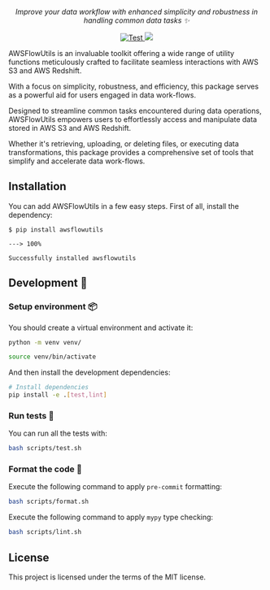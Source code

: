 
<p align="center">
    <em>Improve your data workflow with enhanced simplicity and robustness in handling common data tasks ✨</em>
</p>

<p align="center">
<a href="https://github.com/yezz123/AWSFlowUtils/actions/workflows/test.yml" target="_blank">
    <img src="https://github.com/yezz123/AWSFlowUtils/actions/workflows/test.yml/badge.svg" alt="Test">
</a>
<a href="https://codecov.io/gh/yezz123/AWSFlowUtils">
    <img src="https://codecov.io/gh/yezz123/AWSFlowUtils/branch/main/graph/badge.svg"/>
</a>
</p>

AWSFlowUtils is an invaluable toolkit offering a wide range of utility functions meticulously crafted to facilitate seamless interactions with AWS S3 and AWS Redshift.

With a focus on simplicity, robustness, and efficiency, this package serves as a powerful aid for users engaged in data work-flows.

Designed to streamline common tasks encountered during data operations, AWSFlowUtils empowers users to effortlessly access and manipulate data stored in AWS S3 and AWS Redshift.

Whether it's retrieving, uploading, or deleting files, or executing data transformations, this package provides a comprehensive set of tools that simplify and accelerate data work-flows.

## Installation

You can add AWSFlowUtils in a few easy steps. First of all, install the dependency:

```shell
$ pip install awsflowutils

---> 100%

Successfully installed awsflowutils
```

## Development 🚧

### Setup environment 📦

You should create a virtual environment and activate it:

```bash
python -m venv venv/
```

```bash
source venv/bin/activate
```

And then install the development dependencies:

```bash
# Install dependencies
pip install -e .[test,lint]
```

### Run tests 🌝

You can run all the tests with:

```bash
bash scripts/test.sh
```

### Format the code 🍂

Execute the following command to apply `pre-commit` formatting:

```bash
bash scripts/format.sh
```

Execute the following command to apply `mypy` type checking:

```bash
bash scripts/lint.sh
```

## License

This project is licensed under the terms of the MIT license.
